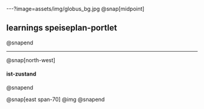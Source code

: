 ---?image=assets/img/globus_bg.jpg
@snap[midpoint]
## learnings speiseplan-portlet
@snapend

---
@snap[north-west]
#### ist-zustand
@snapend

@snap[east span-70]
@img[](assets/img/anmeldung.png)
@snapend
